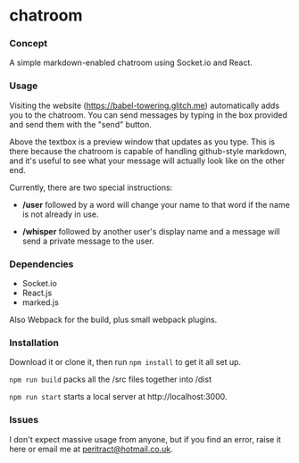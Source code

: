 # chatroom

### Concept

A simple markdown-enabled chatroom using Socket.io and React.

### Usage

Visiting the website (https://babel-towering.glitch.me) automatically adds you to the chatroom. You can send messages by typing in the box provided and send them with the "send" button.

Above the textbox is a preview window that updates as you type. This is there because the chatroom is capable of handling github-style markdown, and it's useful to see what your message will actually look like on the other end. 

Currently, there are two special instructions:

* **/user** followed by a word will change your name to that word if the name is not already in use.

* **/whisper** followed by another user's display name and a message will send a private message to the user. 

### Dependencies

* Socket.io
* React.js
* marked.js

Also Webpack for the build, plus small webpack plugins.

### Installation

Download it or clone it, then run `npm install` to get it all set up.

`npm run build` packs all the /src files together into /dist

`npm run start` starts a local server at http://localhost:3000.

### Issues

I don't expect massive usage from anyone, but if you find an error, raise it here or email me at peritract@hotmail.co.uk.
